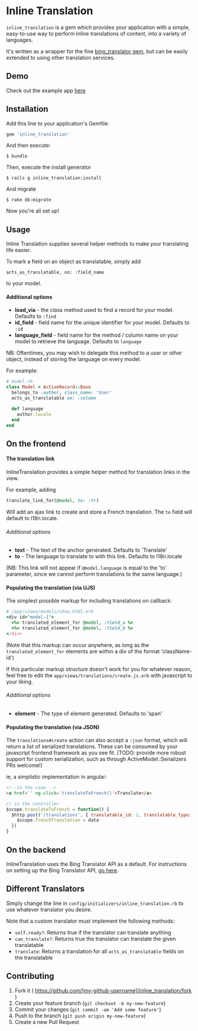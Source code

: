# Inline Translation

`inline_translation` is a gem which provides your application with a simple, easy-to-use way to perform inline translations of content, into a variety of languages.

It's written as a wrapper for the fine [bing_translator gem](https://github.com/relrod/bing_translator-gem), but can be easily extended to using other translation services.

## Demo

Check out the example app [here](http://inline-translation-test.herokuapp.com)

## Installation

Add this line to your application's Gemfile:

```ruby
gem 'inline_translation'
```

And then execute:

    $ bundle

Then, execute the install generator

    $ rails g inline_translation:install

And migrate

    $ rake db:migrate

Now you're all set up!

## Usage

Inline Translation supplies several helper methods to make your translating life easier.

To mark a field on an object as translatable, simply add

`acts_as_translatable, on: :field_name`

to your model.

#### Additional options

- **load_via** - the class method used to find a record for your model. Defaults to `:find`
- **id_field** - field name for the unique identifier for your model. Defaults to `:id`
- **language_field** - field name for the method / column name on your model to retrieve the language. Defaults to `language`

NB: Oftentimes, you may wish to delegate this method to a user or other object, instead of storing the language on every model.

For example:

```ruby
# model.rb
class Model < ActiveRecord::Base
  belongs_to :author, class_name: 'User'
  acts_as_translatable on: :column

  def language
    author.locale
  end
end
```

## On the frontend

#### The translation link

InlineTranslation provides a simple helper method for translation links in the view.

For example, adding

```ruby
translate_link_for(@model, to: :fr)
```

Will add an ajax link to create and store a French translation. The `to` field will default to I18n.locale.

###### Additional options

- **text** - The text of the anchor generated. Defaults to 'Translate'
- **to** - The language to translate to with this link. Defaults to I18n.locale

(NB: This link will not appear if `@model.language` is equal to the 'to' parameter, since we cannot perform translations to the same language.)

#### Populating the translation (via UJS)

The simplest possible markup for including translations on callback:

```ruby
# /app/views/models/show.html.erb
<div id="model-1">
  <%= translated_element_for @model, :field_a %>
  <%= translated_element_for @model, :field_b %>
</div>
```

(Note that this markup can occur anywhere, as long as the `translated_element_for` elements are within a div of the format 'className-id')

If this particular markup structure doesn't work for you for whatever reason, feel free to edit the `app/views/translations/create.js.erb` with javascript to your liking.

###### Additional options

- **element** - The type of element generated. Defaults to 'span'

#### Populating the translation (via JSON)

The `translations#create` action can also accept a `:json` format, which will return a list of serialized translations. These can be consumed by your javascript frontend framework as you see fit.
(TODO: provide more robust support for custom serialization, such as through ActiveModel::Serializers PRs welcome!)

ie, a simplistic implementation in angular:

```html
<!--in the view -->
<a href='' ng-click='translateToFrench()'>Translate</a>
```

```javascript
// in the controller
$scope.translateToFrench = function() {
  $http.post('/translations', { translatable_id: 1, translatable_type: 'Model', to: 'fr', format: 'json'}).then(function(data) {
    $scope.frenchTranslation = data
  })
}
```


## On the backend

InlineTranslation uses the Bing Translator API as a default. For instructions on setting up the Bing Translator API, [go here](https://github.com/relrod/bing_translator-gem#getting-a-client-id-and-secret).

## Different Translators

Simply change the line in `config/initializers/inline_translation.rb` to use whatever translator you desire.

Note that a custom translator must implement the following methods:

- `self.ready?`: Returns true if the translator can translate anything
- `can_translate?`: Returns true the translator can translate the given translatable
- `translate`: Returns a translation for all `acts_as_translatable` fields on the translatable

## Contributing

1. Fork it ( https://github.com/[my-github-username]/inline_translation/fork )
2. Create your feature branch (`git checkout -b my-new-feature`)
3. Commit your changes (`git commit -am 'Add some feature'`)
4. Push to the branch (`git push origin my-new-feature`)
5. Create a new Pull Request

